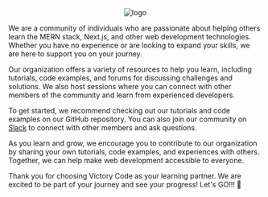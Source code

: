 

<div align="center">
  <img src="https://user-images.githubusercontent.com/53831271/214109522-db90541c-0c9e-40b7-92b5-a6b52598ee2d.png" alt="logo" title="Victory Code Logo">
</div>
    





We are a community of individuals who are passionate about helping others learn the MERN stack, Next.js, and other web development technologies. Whether you have no experience or are looking to expand your skills, we are here to support you on your journey.

Our organization offers a variety of resources to help you learn, including tutorials, code examples, and forums for discussing challenges and solutions. We also host sessions where you can connect with other members of the community and learn from experienced developers.

To get started, we recommend checking out our tutorials and code examples on our GitHub repository. You can also join our community on [Slack](https://join.slack.com/t/victorycode/shared_invite/zt-1cr4shd4x-SakZLHxWEQeqOOz9rzR_zA) to connect with other members and ask questions.

As you learn and grow, we encourage you to contribute to our organization by sharing your own tutorials, code examples, and experiences with others. Together, we can help make web development accessible to everyone.

Thank you for choosing Victory Code as your learning partner. We are excited to be part of your journey and see your progress! Let's GO!!! 🚀





<!--

**Here are some ideas to get you started:**

🙋‍♀️ A short introduction - what is your organization all about?
🌈 Contribution guidelines - how can the community get involved?
👩‍💻 Useful resources - where can the community find your docs? Is there anything else the community should know?
🍿 Fun facts - what does your team eat for breakfast?
🧙 Remember, you can do mighty things with the power of [Markdown](https://docs.github.com/github/writing-on-github/getting-started-with-writing-and-formatting-on-github/basic-writing-and-formatting-syntax)
-->
